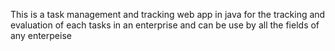 This is a task management and tracking web app in java for the tracking and evaluation of each tasks in an enterprise and can be use by all the fields of any enterpeise

